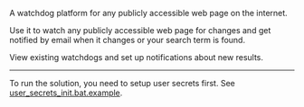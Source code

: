 A watchdog platform for any publicly accessible web page on the internet.

Use it to watch any publicly accessible web page for changes and get notified by email when it changes or your search term is found.

View existing watchdogs and set up notifications about new results.

----
To run the solution, you need to setup user secrets first. See <a href="src/user_secrets_init.bat.example">user_secrets_init.bat.example</a>.
